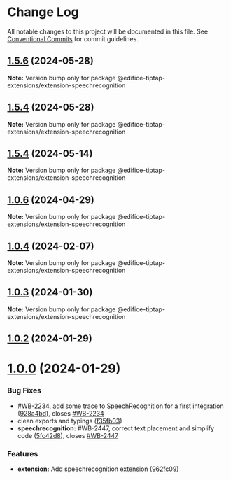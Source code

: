 # Change Log

All notable changes to this project will be documented in this file.
See [Conventional Commits](https://conventionalcommits.org) for commit guidelines.

## [1.5.6](https://github.com/edificeio/edifice-ui/compare/v1.5.4-develop.22...v1.5.6) (2024-05-28)

**Note:** Version bump only for package @edifice-tiptap-extensions/extension-speechrecognition

## [1.5.4](https://github.com/edificeio/edifice-ui/compare/v1.5.4-develop.22...v1.5.4) (2024-05-28)

**Note:** Version bump only for package @edifice-tiptap-extensions/extension-speechrecognition

## [1.5.4](https://github.com/edificeio/edifice-ui/compare/v1.5.4-develop.7...v1.5.4) (2024-05-14)

**Note:** Version bump only for package @edifice-tiptap-extensions/extension-speechrecognition

## [1.0.6](https://github.com/edificeio/edifice-tiptap-extensions/compare/v1.0.6-develop.2...v1.0.6) (2024-04-29)

**Note:** Version bump only for package @edifice-tiptap-extensions/extension-speechrecognition

## [1.0.4](https://github.com/opendigitaleducation/edifice-tiptap-extensions/compare/v1.0.3...v1.0.4) (2024-02-07)

**Note:** Version bump only for package @edifice-tiptap-extensions/extension-speechrecognition

## [1.0.3](https://github.com/opendigitaleducation/edifice-tiptap-extensions/compare/v1.0.2...v1.0.3) (2024-01-30)

**Note:** Version bump only for package @edifice-tiptap-extensions/extension-speechrecognition

## [1.0.2](https://github.com/opendigitaleducation/edifice-tiptap-extensions/compare/v1.0.1...v1.0.2) (2024-01-29)

# [1.0.0](https://github.com/opendigitaleducation/edifice-tiptap-extensions/compare/v1.0.1-dev.6...v1.0.0) (2024-01-29)

### Bug Fixes

- #WB-2234, add some trace to SpeechRecognition for a first integration ([928a4bd](https://github.com/opendigitaleducation/edifice-tiptap-extensions/commit/928a4bd5b4a2412bb85524f06cfb505ca8358f8a)), closes [#WB-2234](https://github.com/opendigitaleducation/edifice-tiptap-extensions/issues/WB-2234)
- clean exports and typings ([f35fb03](https://github.com/opendigitaleducation/edifice-tiptap-extensions/commit/f35fb03f49a953d463242f256137f06e791b4ea9))
- **speechrecognition:** #WB-2447, correct text placement and simplify code ([5fc42d8](https://github.com/opendigitaleducation/edifice-tiptap-extensions/commit/5fc42d8ac972e0d61ef25ecd4b702b6561b8aeef)), closes [#WB-2447](https://github.com/opendigitaleducation/edifice-tiptap-extensions/issues/WB-2447)

### Features

- **extension:** Add speechrecognition extension ([962fc09](https://github.com/opendigitaleducation/edifice-tiptap-extensions/commit/962fc09a3ce2b42b79cfdd394a895e8e487b274c))
